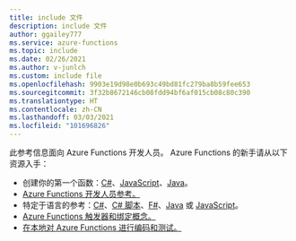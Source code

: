 ```yaml
---
title: include 文件
description: include 文件
author: ggailey777
ms.service: azure-functions
ms.topic: include
ms.date: 02/26/2021
ms.author: v-junlch
ms.custom: include file
ms.openlocfilehash: 9903e19d98e0b693c49bd81fc279ba8b59fee653
ms.sourcegitcommit: 3f32b8672146cb08fdd94bf6af015cb08c80c390
ms.translationtype: HT
ms.contentlocale: zh-CN
ms.lasthandoff: 03/03/2021
ms.locfileid: "101696826"
---
```

此参考信息面向 Azure Functions 开发人员。 Azure Functions 的新手请从以下资源入手：

* 创建你的第一个函数：[C#](../articles/azure-functions/functions-get-started.md)、[JavaScript](../articles/azure-functions/functions-get-started.md)、[Java](../articles/azure-functions/create-first-function-cli-java.md)。
* [Azure Functions 开发人员参考。](../articles/azure-functions/functions-reference.md)
* 特定于语言的参考：[C#](../articles/azure-functions/functions-dotnet-class-library.md)、[C# 脚本](../articles/azure-functions/functions-reference-csharp.md)、[F#](../articles/azure-functions/functions-reference-fsharp.md)、[Java](../articles/azure-functions/functions-reference-java.md) 或 [JavaScript](../articles/azure-functions/functions-reference-node.md)。
* [Azure Functions 触发器和绑定概念。](../articles/azure-functions/functions-triggers-bindings.md)
* [在本地对 Azure Functions 进行编码和测试。](../articles/azure-functions/functions-develop-local.md)
